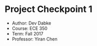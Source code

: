 # Project Checkpoint 1
 - Author: Dev Dabke
 - Course: ECE 350
 - Term: Fall 2017
 - Professor: Yiran Chen
